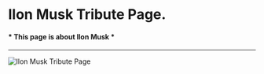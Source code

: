 # Ilon Musk Tribute Page.
#### * This page is about Ilon Musk *
---
![Ilon Musk Tribute Page](https://i.pinimg.com/564x/b9/13/e8/b913e848c161b141ce6f5c2453d5b4b7.jpg)